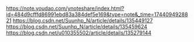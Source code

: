 https://note.youdao.com/ynoteshare/index.html?id=484d9cfffd86991ebd83a384def5e169&type=note&_time=1744094928821
https://blog.csdn.net/Suunhp_N/article/details/135449127
https://blog.csdn.net/Suunhp_N/article/details/135459624
https://blog.csdn.net/u010355502/article/details/135279144